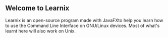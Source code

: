 ## Welcome to Learnix

Learnix is an open-source program made with JavaFXto help you learn how to use the Command Line Interface on GNU/Linux devices. Most of what's learnt here will also work on Unix.
